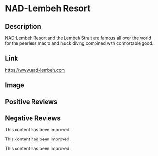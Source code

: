 # NAD-Lembeh Resort
## Description
NAD-Lembeh Resort and the Lembeh Strait are famous all over the world for the peerless macro and muck diving combined with comfortable good.
## Link
https://www.nad-lembeh.com
## Image
## Positive Reviews
## Negative Reviews


This content has been improved.

This content has been improved.

This content has been improved.